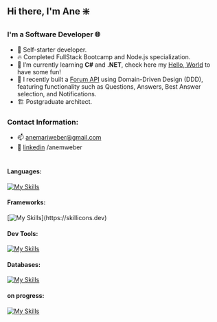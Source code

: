 ## Hi there, I'm Ane ❇️

### I'm a Software Developer 🌐

- 🔭 Self-starter developer.
- 🔥 Completed FullStack Bootcamp and Node.js specialization.
- 🌱 I’m currently learning **C#** and **.NET**, check here my [Hello, World](https://github.com/AneWeber/HelloWorld-CSharp/blob/master/README.md) to have some fun!
- 📎 I recently built a [Forum API](https://github.com/AneWeber/Forum-API-DDD) using Domain-Driven Design (DDD), featuring functionality such as Questions, Answers, Best Answer selection, and Notifications.
- 🏗️ Postgraduate architect.

### Contact Information:
- 📫 anemariweber@gmail.com
- 🔎 [linkedin](https://www.linkedin.com/in/anemweber/) /anemweber

#
#### Languages:
[![My Skills](https://skillicons.dev/icons?i=html,css,js,ts,nodejs)](https://skillicons.dev)
#### Frameworks:
[![My Skills](https://skillicons.dev/icons?i=express,nestjs,react,tailwind,vite,webpack,)](https://skillicons.dev)
#### Dev Tools:
[![My Skills](https://skillicons.dev/icons?i=cloudflare,docker,git,github,postman,jest,vitest,prisma)](https://skillicons.dev)
#### Databases:
[![My Skills](https://skillicons.dev/icons?i=postgres,sqlite)](https://skillicons.dev)

#### on progress:
[![My Skills](https://skillicons.dev/icons?i=cs,dotnet)](https://skillicons.dev)
